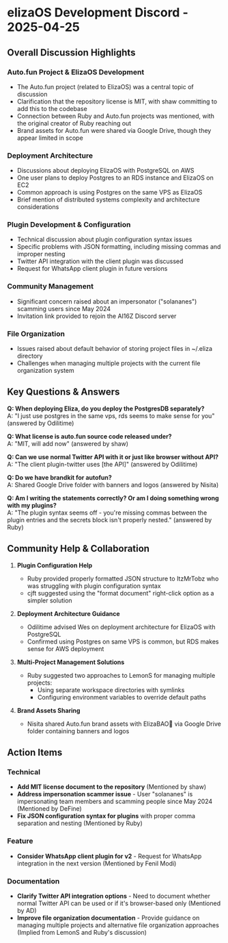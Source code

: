 # elizaOS Development Discord - 2025-04-25

## Overall Discussion Highlights

### Auto.fun Project & ElizaOS Development
- The Auto.fun project (related to ElizaOS) was a central topic of discussion
- Clarification that the repository license is MIT, with shaw committing to add this to the codebase
- Connection between Ruby and Auto.fun projects was mentioned, with the original creator of Ruby reaching out
- Brand assets for Auto.fun were shared via Google Drive, though they appear limited in scope

### Deployment Architecture
- Discussions about deploying ElizaOS with PostgreSQL on AWS
- One user plans to deploy Postgres to an RDS instance and ElizaOS on EC2
- Common approach is using Postgres on the same VPS as ElizaOS
- Brief mention of distributed systems complexity and architecture considerations

### Plugin Development & Configuration
- Technical discussion about plugin configuration syntax issues
- Specific problems with JSON formatting, including missing commas and improper nesting
- Twitter API integration with the client plugin was discussed
- Request for WhatsApp client plugin in future versions

### Community Management
- Significant concern raised about an impersonator ("solananes") scamming users since May 2024
- Invitation link provided to rejoin the AI16Z Discord server

### File Organization
- Issues raised about default behavior of storing project files in ~/.eliza directory
- Challenges when managing multiple projects with the current file organization system

## Key Questions & Answers

**Q: When deploying Eliza, do you deploy the PostgresDB separately?**  
A: "I just use postgres in the same vps, rds seems to make sense for you" (answered by Odilitime)

**Q: What license is auto.fun source code released under?**  
A: "MIT, will add now" (answered by shaw)

**Q: Can we use normal Twitter API with it or just like browser without API?**  
A: "The client plugin-twitter uses [the API]" (answered by Odilitime)

**Q: Do we have brandkit for autofun?**  
A: Shared Google Drive folder with banners and logos (answered by Nisita)

**Q: Am I writing the statements correctly? Or am I doing something wrong with my plugins?**  
A: "The plugin syntax seems off - you're missing commas between the plugin entries and the secrets block isn't properly nested." (answered by Ruby)

## Community Help & Collaboration

1. **Plugin Configuration Help**
   - Ruby provided properly formatted JSON structure to ItzMrTobz who was struggling with plugin configuration syntax
   - cjft suggested using the "format document" right-click option as a simpler solution

2. **Deployment Architecture Guidance**
   - Odilitime advised Wes on deployment architecture for ElizaOS with PostgreSQL
   - Confirmed using Postgres on same VPS is common, but RDS makes sense for AWS deployment

3. **Multi-Project Management Solutions**
   - Ruby suggested two approaches to LemonS for managing multiple projects:
     - Using separate workspace directories with symlinks
     - Configuring environment variables to override default paths

4. **Brand Assets Sharing**
   - Nisita shared Auto.fun brand assets with ElizaBAO🌟 via Google Drive folder containing banners and logos

## Action Items

### Technical
- **Add MIT license document to the repository** (Mentioned by shaw)
- **Address impersonation scammer issue** - User "solananes" is impersonating team members and scamming people since May 2024 (Mentioned by DeFine)
- **Fix JSON configuration syntax for plugins** with proper comma separation and nesting (Mentioned by Ruby)

### Feature
- **Consider WhatsApp client plugin for v2** - Request for WhatsApp integration in the next version (Mentioned by Fenil Modi)

### Documentation
- **Clarify Twitter API integration options** - Need to document whether normal Twitter API can be used or if it's browser-based only (Mentioned by AD)
- **Improve file organization documentation** - Provide guidance on managing multiple projects and alternative file organization approaches (Implied from LemonS and Ruby's discussion)